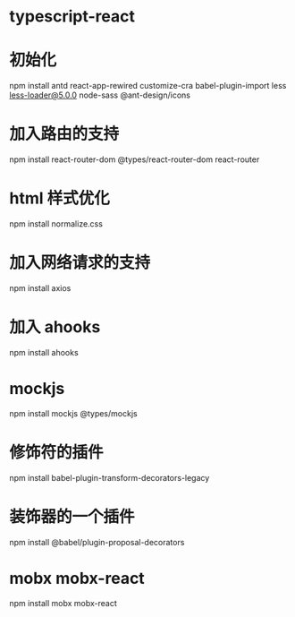 # typescript-react

# 初始化

npm install antd react-app-rewired customize-cra babel-plugin-import less less-loader@5.0.0 node-sass @ant-design/icons

# 加入路由的支持

npm install react-router-dom @types/react-router-dom react-router

# html 样式优化

npm install normalize.css

# 加入网络请求的支持

npm install axios

# 加入 ahooks

npm install ahooks

# mockjs

npm install mockjs @types/mockjs

# 修饰符的插件

npm install babel-plugin-transform-decorators-legacy

# 装饰器的一个插件

npm install @babel/plugin-proposal-decorators

# mobx mobx-react

npm install mobx mobx-react
